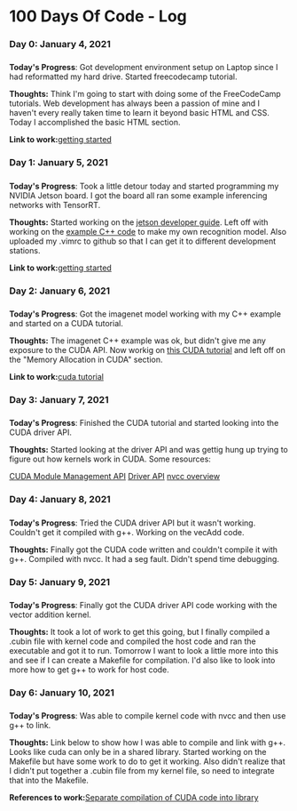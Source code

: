 # 100 Days Of Code - Log

### Day 0: January 4, 2021
#####

**Today's Progress**: Got development environment setup on Laptop since I had reformatted my hard drive. Started freecodecamp tutorial.

**Thoughts:** Think I'm going to start with doing some of the FreeCodeCamp tutorials.  Web development has always been a passion of mine and I haven't every really taken time to learn it beyond basic HTML and CSS. Today I accomplished the basic HTML section.

**Link to work:**[getting started](https://github.com/ryfo18/100-days-of-code)

### Day 1: January 5, 2021
#####

**Today's Progress**: Took a little detour today and started programming my NVIDIA Jetson board.  I got the board all ran some example inferencing networks with TensorRT.

**Thoughts:** Started working on the [jetson developer guide](https://developer.nvidia.com/embedded/learn/getting-started-jetson).  Left off with working on the [example C++ code](https://github.com/dusty-nv/jetson-inference/blob/master/docs/imagenet-example-2.md) to make my own recognition model.  Also uploaded my .vimrc to github so that I can get it to different development stations.

**Link to work:**[getting started](https://github.com/ryfo18/100-days-of-code)

### Day 2: January 6, 2021
#####

**Today's Progress**: Got the imagenet model working with my C++ example and started on a CUDA tutorial.

**Thoughts:** The imagenet C++ example was ok, but didn't give me any exposure to the CUDA API.  Now workig on [this CUDA tutorial](https://developer.nvidia.com/blog/even-easier-introduction-cuda/) and left off on the "Memory Allocation in CUDA" section.  

**Link to work:**[cuda tutorial](https://github.com/ryfo18/100-days-of-code/tree/master/cuda_tutorial)

### Day 3: January 7, 2021
#####

**Today's Progress**: Finished the CUDA tutorial and started looking into the CUDA driver API.

**Thoughts:** Started looking at the driver API and was gettig hung up trying to figure out how kernels work in CUDA.  Some resources:

[CUDA Module Management API](https://docs.nvidia.com/cuda/cuda-driver-api/group__CUDA__MODULE.html#group__CUDA__MODULE_1g366093bd269dafd0af21f1c7d18115d3)
[Driver API](https://docs.nvidia.com/cuda/cuda-c-programming-guide/index.html#driver-api)
[nvcc overview](https://docs.nvidia.com/cuda/cuda-compiler-driver-nvcc/index.html)

### Day 4: January 8, 2021
#####

**Today's Progress**: Tried the CUDA driver API but it wasn't working.  Couldn't get it compiled with g++.  Working on the vecAdd code.

**Thoughts:** Finally got the CUDA code written and couldn't compile it with g++.  Compiled with nvcc.  It had a seg fault.  Didn't spend time debugging.  

### Day 5: January 9, 2021
#####

**Today's Progress**: Finally got the CUDA driver API code working with the vector addition kernel. 

**Thoughts:** It took a lot of work to get this going, but I finally compiled a .cubin file with kernel code and compiled the host code and ran the executable and got it to run.  Tomorrow I want to look a little more into this and see if I can create a Makefile for compilation.  I'd also like to look into more how to get g++ to work for host code.

### Day 6: January 10, 2021
#####

**Today's Progress**: Was able to compile kernel code with nvcc and then use g++ to link.

**Thoughts:** Link below to show how I was able to compile and link with g++.  Looks like cuda can only be in a shared library. Started working on the Makefile but have some work to do to get it working.  Also didn't realize that I didn't put together a .cubin file from my kernel file, so need to integrate that into the Makefile.

**References to work:**[Separate compilation of CUDA code into library](https://forums.developer.nvidia.com/t/separate-compilation-of-cuda-code-into-library-for-use-with-existing-code-base/50774/8)
